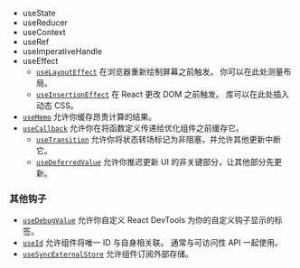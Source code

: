 - useState
- useReducer
- useContext
- useRef
- useImperativeHandle
- useEffect
    - [`useLayoutEffect`](https://react.nodejs.cn/reference/react/useLayoutEffect) 在浏览器重新绘制屏幕之前触发。 你可以在此处测量布局。
    - [`useInsertionEffect`](https://react.nodejs.cn/reference/react/useInsertionEffect) 在 React 更改 DOM 之前触发。 库可以在此处插入动态 CSS。
- [`useMemo`](https://react.nodejs.cn/reference/react/useMemo) 允许你缓存昂贵计算的结果。
- [`useCallback`](https://react.nodejs.cn/reference/react/useCallback) 允许你在将函数定义传递给优化组件之前缓存它。
    - [`useTransition`](https://react.nodejs.cn/reference/react/useTransition) 允许你将状态转场标记为非阻塞，并允许其他更新中断它。
    - [`useDeferredValue`](https://react.nodejs.cn/reference/react/useDeferredValue) 允许你推迟更新 UI 的非关键部分，让其他部分先更新。

### 其他钩子

- [`useDebugValue`](https://react.nodejs.cn/reference/react#) 允许你自定义 React DevTools 为你的自定义钩子显示的标签。
- [`useId`](https://react.nodejs.cn/reference/react#) 允许组件将唯一 ID 与自身相关联。 通常与可访问性 API 一起使用。
- [`useSyncExternalStore`](https://react.nodejs.cn/reference/react#) 允许组件订阅外部存储。
